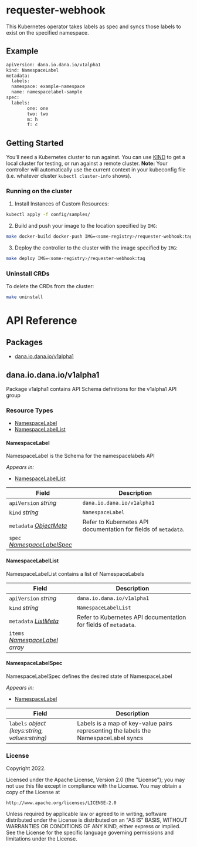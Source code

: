 # requester-webhook

This Kubernetes operator takes labels as spec and syncs those labels to exist on the specified namespace.

## Example
```sh
apiVersion: dana.io.dana.io/v1alpha1
kind: NamespaceLabel
metadata:
  labels:
  namespace: example-namespace
  name: namespacelabel-sample
spec:
  labels:
        one: one
        two: two
        m: h
        f: c
```

## Getting Started

You’ll need a Kubernetes cluster to run against. You can use [KIND](https://sigs.k8s.io/kind) to get a local cluster for testing, or run against a remote cluster.
**Note:** Your controller will automatically use the current context in your kubeconfig file (i.e. whatever cluster `kubectl cluster-info` shows).

### Running on the cluster

1. Install Instances of Custom Resources:

```sh
kubectl apply -f config/samples/
```

2. Build and push your image to the location specified by `IMG`:

```sh
make docker-build docker-push IMG=<some-registry>/requester-webhook:tag
```

3. Deploy the controller to the cluster with the image specified by `IMG`:

```sh
make deploy IMG=<some-registry>/requester-webhook:tag
```

### Uninstall CRDs

To delete the CRDs from the cluster:

```sh
make uninstall
```

# API Reference

## Packages
- [dana.io.dana.io/v1alpha1](#danaiodanaiov1alpha1)


## dana.io.dana.io/v1alpha1

Package v1alpha1 contains API Schema definitions for the  v1alpha1 API group

### Resource Types
- [NamespaceLabel](#namespacelabel)
- [NamespaceLabelList](#namespacelabellist)



#### NamespaceLabel



NamespaceLabel is the Schema for the namespacelabels API

_Appears in:_
- [NamespaceLabelList](#namespacelabellist)

| Field | Description |
| --- | --- |
| `apiVersion` _string_ | `dana.io.dana.io/v1alpha1`
| `kind` _string_ | `NamespaceLabel`
| `metadata` _[ObjectMeta](https://kubernetes.io/docs/reference/generated/kubernetes-api/v1.25/#objectmeta-v1-meta)_ | Refer to Kubernetes API documentation for fields of `metadata`. |
| `spec` _[NamespaceLabelSpec](#namespacelabelspec)_ |  |


#### NamespaceLabelList



NamespaceLabelList contains a list of NamespaceLabels



| Field | Description |
| --- | --- |
| `apiVersion` _string_ | `dana.io.dana.io/v1alpha1`
| `kind` _string_ | `NamespaceLabelList`
| `metadata` _[ListMeta](https://kubernetes.io/docs/reference/generated/kubernetes-api/v1.25/#listmeta-v1-meta)_ | Refer to Kubernetes API documentation for fields of `metadata`. |
| `items` _[NamespaceLabel](#namespacelabel) array_ |  |


#### NamespaceLabelSpec



NamespaceLabelSpec defines the desired state of NamespaceLabel

_Appears in:_
- [NamespaceLabel](#namespacelabel)

| Field | Description |
| --- | --- |
| `labels` _object (keys:string, values:string)_ | Labels is a map of key-value pairs representing the labels the NamespaceLabel syncs |






### License

Copyright 2022.

Licensed under the Apache License, Version 2.0 (the "License");
you may not use this file except in compliance with the License.
You may obtain a copy of the License at

    http://www.apache.org/licenses/LICENSE-2.0

Unless required by applicable law or agreed to in writing, software
distributed under the License is distributed on an "AS IS" BASIS,
WITHOUT WARRANTIES OR CONDITIONS OF ANY KIND, either express or implied.
See the License for the specific language governing permissions and
limitations under the License.

